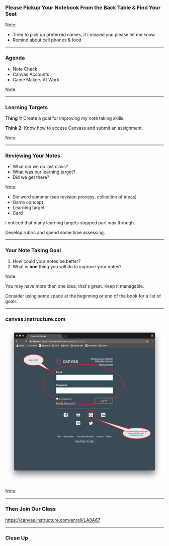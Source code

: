 ### Please Pickup Your Notebook From the Back Table & Find Your Seat

Note:

* Tried to pick up preferred names, if I missed you please let me know.
* Remind about cell phones & food

---

### Agenda

* Note Check
* Canvas Accounts
* Game Makers At Work

Note:

---

### Learning Targets

**Thing 1:** Create a goal for improving my note taking skills.

**Think 2:** Know how to access Canvass and submit an assignment.

Note:

---

### Reviewing Your Notes

* What did we do last class?
* What was our learning target?
* Did we get there?

Note:

* Six word summer (see revision process, collection of ideas)
* Game concept
* Learning target
* Card

I noticed that many learning targets stopped part way through.

Develop rubric and spend some time assessing.

---

### Your Note Taking Goal

1. How could your notes be better?
1. What is **one** thing you will do to improve your notes?

Note:

You may have more than one idea, that's great. Keep it managable.

Consider using some space at the beginning or end of the book for a list of goals.

---

### canvas.instructure.com

![Canvas login](slides/day02/images/canvas-login-screen.jpg)

Note:

---

### Then Join Our Class

https://canvas.instructure.com/enroll/LA8A67

---

### Clean Up
